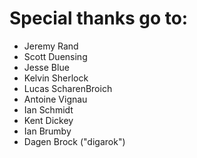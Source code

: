 # Special thanks go to:

 - Jeremy Rand
 - Scott Duensing
 - Jesse Blue
 - Kelvin Sherlock
 - Lucas ScharenBroich
 - Antoine Vignau
 - Ian Schmidt
 - Kent Dickey
 - Ian Brumby
 - Dagen Brock ("digarok")
